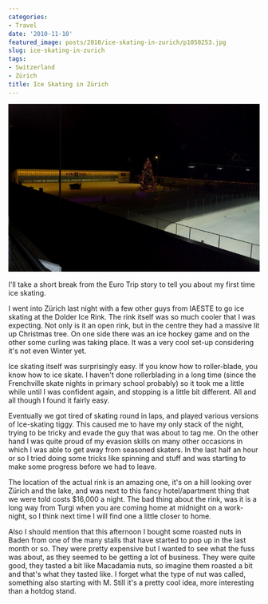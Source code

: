 ```yaml
---
categories:
- Travel
date: '2010-11-10'
featured_image: posts/2010/ice-skating-in-zurich/p1050253.jpg
slug: ice-skating-in-zurich
tags:
- Switzerland
- Zürich
title: Ice Skating in Zürich
---
```


![Ice Skating](p1050253.jpg)

I'll take a short break from the Euro Trip story to tell you about my first time ice skating.

I went into Zürich last night with a few other guys from IAESTE to go ice skating at the Dolder Ice Rink. The rink itself was so much cooler that I was expecting. Not only is it an open rink, but in the centre they had a massive lit up Christmas tree. On one side there was an ice hockey game and on the other some curling was taking place. It was a very cool set-up considering it's not even Winter yet.

Ice skating itself was surprisingly easy. If you know how to roller-blade, you know how to ice skate. I haven't done rollerblading in a long time (since the Frenchville skate nights in primary school probably) so it took me a little while until I was confident again, and stopping is a little bit different. All and all though I found it fairly easy.

Eventually we got tired of skating round in laps, and played various versions of Ice-skating tiggy. This caused me to have my only stack of the night, trying to be tricky and evade the guy that was about to tag me. On the other hand I was quite proud of my evasion skills on many other occasions in which I was able to get away from seasoned skaters. In the last half an hour or so I tried doing some tricks like spinning and stuff and was starting to make some progress before we had to leave.

The location of the actual rink is an amazing one, it's on a hill looking over Zürich and the lake, and was next to this fancy hotel/apartment thing that we were told costs $16,000 a night. The bad thing about the rink, was it is a long way from Turgi when you are coming home at midnight on a work-night, so I think next time I will find one a little closer to home.

Also I should mention that this afternoon I bought some roasted nuts in Baden from one of the many stalls that have started to pop up in the last month or so. They were pretty expensive but I wanted to see what the fuss was about, as they seemed to be getting a lot of business. They were quite good, they tasted a bit like Macadamia nuts, so imagine them roasted a bit and that's what they tasted like. I forget what the type of nut was called, something also starting with M. Still it's a pretty cool idea, more interesting than a hotdog stand.